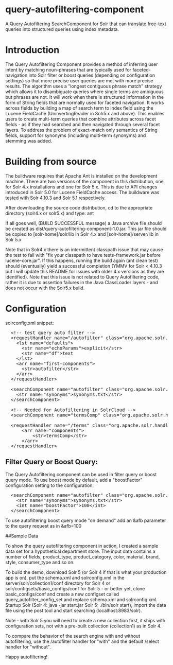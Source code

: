 # query-autofiltering-component
A Query Autofiltering SearchComponent for Solr that can translate free-text queries into structured queries using index metadata.

# Introduction
The Query Autofiltering Component provides a method of inferring user intent by matching noun-phrases that are typically used for faceted-navigation into Solr filter or boost queries (depending on configuration settings) so that more precise user queries are met with more precise results. The algorithm uses a "longest contiguous phrase match" strategy which allows it to disambiguate queries where single terms are ambiguous but phrases are not. It will work when there is structured information in the form of String fields that are normally used for faceted navigation. It works across fields by building a map of search term to index field using the Lucene FieldCache (UninvertingReader in Solr5.x and above). This enables users to create multi-term queries that combine attributes across facet fields - as if they had searched and then navigated through several facet layers. To address the problem of exact-match only semantics of String fields, support for synonyms (including multi-term synonyms) and stemming was added. 

# Building from source

The buildware requires that Apache Ant is installed on the development machine. There are two versions of the component in this distribution, one for Solr 4.x installations and one for Solr 5.x. This is due to API changes introduced in Solr 5.0 for Lucene FieldCache access.  The buildware was tested with Solr 4.10.3 and Solr 5.1 respectively.

After downloading the source code distribution, cd to the appropriate directory (solr4.x or solr5.x) and type: ant

If all goes well, (BUILD SUCCESSFUL message) a Java archive file should be created as dist/query-autofiltering-component-1.0.jar. This jar file should be copied to [solr-home]/solr/lib in Solr 4.x and [solr-home]/server/lib in Solr 5.x


Note that in Solr4.x there is an intermittent classpath issue that may cause the test to fail with "fix your classpath to have tests-framework.jar before lucene-core.jar". If this happens, running the build again (ant clean test) should (eventually) yield a successful completion (YMMV for Solr < 4.10.3 but I will update this README for issues with older 4.x versions as they are identified). Note that this issue is not related to Query Autofiltering code, rather it is due to assertion failures in the Java ClassLoader layers - and does not occur with the Solr5.x build.

# Configuration

solrconfig.xml snippet:
<pre>
  &lt;!-- test query auto filter -->
  &lt;requestHandler name="/autofilter" class="org.apache.solr.handler.component.SearchHandler">
    &lt;lst name="defaults">
      &lt;str name="echoParams">explicit&lt;/str>
      &lt;str name="df">text</str>
    &lt;/lst>
    &lt;arr name="first-components">
      &lt;str>autofilter&lt;/str>
    &lt;/arr>
  &lt;/requestHandler>

  &lt;searchComponent name="autofilter" class="org.apache.solr.handler.component.QueryAutoFilteringComponent" >
    &lt;str name="synonyms">synonyms.txt&lt;/str>
  &lt;/searchComponent>
  
  &lt;!-- Needed for Autofiltering in SolrCloud -->
  &lt;searchComponent name="termsComp" class="org.apache.solr.handler.component.TermsComponent"/>
  
  &lt;requestHandler name="/terms" class="org.apache.solr.handler.component.SearchHandler">
      &lt;arr name="components">
          &lt;str>termsComp&lt;/str>
      &lt;/arr>
  &lt;/requestHandler>
</pre>

## Filter Query or Boost Query:
The Query Autofiltering component can be used in filter query or boost query mode. To use
boost mode by default, add a "boostFactor" configuration setting to the configuration:

<pre>
  &lt;searchComponent name="autofilter" class="org.apache.solr.handler.component.QueryAutoFilteringComponent" >
    &lt;str name="synonyms">synonyms.txt&lt;/str>
    &lt;int name="boostFactor">100&lt;/int>
  &lt;/searchComponent>
</pre>

To use autofiltering boost query mode "on demand" add an &amp;afb parameter to the query request as in &amp;afb=100

##Sample Data

To show the query autofiltering component in action, I created a sample data set for a hypothetical department store. The input data contains a number of fields, product_type, product_category, color, material, brand, style, consumer_type and so on. 

To build the demo, download Solr 5 (or Solr 4 if that is what your production app is on), put the schema.xml and solrconfig.xml in the server/solr/collection1/conf directory for Solr 4 or solr/configsets/basic_configs/conf for Solr 5 - or better yet, clone basic_configs/conf and create a new configset called query_autofilter_config_set and replace schema.xml and solrconfig.xml. Startup Solr (Solr 4: java -jar start.jar  Solr 5: ./bin/solr start), import the data file using the post tool and start searching (localhost:8983/solr). 

Note - with Solr 5 you will need to create a new collection first, it ships with configuration sets, not with a pre-built collection (collection1) as in Solr 4.

To compare the behavior of the search engine with and without autofiltering, use the /autofilter handler for "with" and the default /select handler for "without".

Happy autofiltering!



